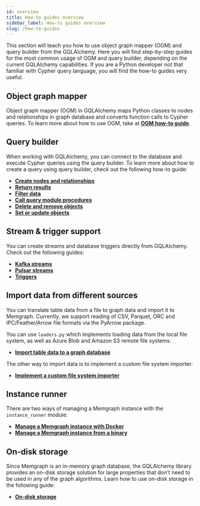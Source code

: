 ```yaml
---
id: overview
title: How-to guides overview
sidebar_label: How-to guides overview
slug: /how-to-guides
---
```


This section will teach you how to use object graph mapper (OGM) and query
builder from the GQLAlchemy. Here you will find step-by-step guides for the most
common usage of OGM and query builder, depending on the current GQLAlchemy
capabilities. If you are a Python developer not that familiar with Cypher query
language, you will find the how-to guides very useful.

## Object graph mapper

Object graph mapper (OGM) in GQLAlchemy maps Python classes to nodes and
relationships in graph database and converts function calls to Cypher queries.
To learn more about how to use OGM, take at [**OGM how-to guide**](/how-to-guides/ogm.md).


## Query builder

When working with GQLAlchemy, you can connect to the database and execute Cypher
queries using the query builder. To learn more about how to create a query using
query builder, check out the following how-to guide:

- [**Create nodes and
  relationships**](/how-to-guides/query-builder/create-nodes-relationships.md)
- [**Return results**](/how-to-guides/query-builder/return-results.md)
- [**Filter data**](/how-to-guides/query-builder/filter-data.md)
- [**Call query module
  procedures**](/how-to-guides/query-builder/call-procedures.md)
- [**Delete and remove
  objects**](/how-to-guides/query-builder/delete-remove-objects.md)
- [**Set or update objects**](/how-to-guides/query-builder/set-or-update-objects.md)

## Stream & trigger support

You can create streams and database triggers directly from GQLAlchemy. Check out
the following guides:

- [**Kafka streams**](/how-to-guides/streams/kafka-streams.md)
- [**Pulsar streams**](/how-to-guides/streams/pulsar-streams.md)
- [**Triggers**](/how-to-guides/triggers/triggers.md)

## Import data from different sources

You can translate table data from a file to graph data and import it to
Memgraph. Currently, we support reading of CSV, Parquet, ORC and
IPC/Feather/Arrow file formats via the PyArrow package.

You can use `loaders.py` which implements loading data from the local file
system, as well as Azure Blob and Amazon S3 remote file systems:

- **[Import table data to a graph
  database](/how-to-guides/loaders/import-table-data-to-graph-database.md)**

The other way to import data is to implement a custom file system importer:

- **[Implement a custom file system
  importer](/how-to-guides/loaders/make-a-custom-file-system-importer.md)**
  
## Instance runner

There are two ways of managing a Memgraph instance with the `instance_runner`
module:

- **[Manage a Memgraph instance with
Docker](/how-to-guides/instance-runner/memgraph-docker-instance.md)**
- **[Manage a Memgraph instance from a
  binary](/how-to-guides/instance-runner/memgraph-binary-instance.md)**

## On-disk storage

Since Memgraph is an in-memory graph database, the GQLAlchemy library provides
an on-disk storage solution for large properties that don’t need to be used in
any of the graph algorithms. Learn how to use on-disk storage in the following
guide:

- [**On-disk storage**](/how-to-guides/on-disk-storage/on-disk-storage.md)
